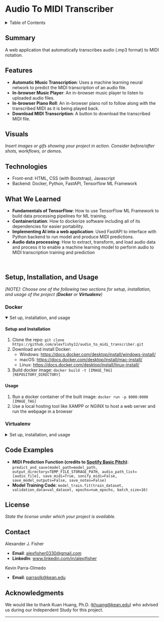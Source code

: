 # Audio To MIDI Transcriber

<details>
<summary>Table of Contents</summary>
  
1. [Summary](#summary)
2. [Features](#features)
3. [Visuals](#visuals)
4. [Technologies](#technologies)
5. [What We Learned](#what-we-learned)
6. [Setup, Installation, and Usage](#setup-installation-and-usage)
7. [Usage](#usage)
8. [Code Examples](#code-examples)
9. [License](#license)
10. [Contact](#contact)
11. [Acknowledgments](#acknowledgments)

</details>

## Summary
A web application that automatically transcribes audio (.mp3 format) to MIDI notation.

## Features
- **Automatic Music Transcription**: Uses a machine learning neural network to predict the MIDI transcription of an audio file.
- **In-browser Music Player**: An in-browser music player to listen to uploaded audio files.
- **In-browser Piano Roll**: An in-browser piano roll to follow along with the transcribed MIDI as it is being played back.
- **Download MIDI Transcription**: A button to download the transcribed MIDI file.

## Visuals
*Insert images or gifs showing your project in action. Consider before/after shots, workflows, or demos.*

## Technologies
- Front-end: HTML, CSS (with Bootstrap), Javascript
- Backend: Docker, Python, FastAPI, Tensorflow ML Framework

## What We Learned
- **Fundamentals of TensorFlow**: How to use TensorFlow ML Framework to build data processing pipelines for ML training.
- **Containerization**: How to dockerize software including all of its dependencies for easier portability.
- **Implementing AI into a web application**: Used FastAPI to interface with Python backend to run model and produce MIDI predictions.
- **Audio data processing**: How to extract, transform, and load audio data and process it to enable a machine learning model to perform audio to MIDI transcription training and prediction

<br>

## Setup, Installation, and Usage

*[NOTE]: Choose one of the following two sections for setup, installation, and usage of the project (**Docker** or **Virtualenv**)*

### Docker
<details open>
<summary>Set up, installation, and usage</summary>
  
#### Setup and Installation
1. Clone the repo: `git clone https://github.com/alexfishy12/audio_to_midi_transcriber.git`
2. Download and install Docker:
   - Windows:  https://docs.docker.com/desktop/install/windows-install/
   - macOS: https://docs.docker.com/desktop/install/mac-install/
   - Linux: https://docs.docker.com/desktop/install/linux-install/
3. Build docker image: `docker build -t [IMAGE_TAG] [REPOSITORY_DIRECTORY]`

#### Usage
1. Run a docker container of the built image: `docker run -p 8000:8000 [IMAGE_TAG]`
2. Use a local hosting tool like XAMPP or NGINX to host a web server and run the webpage in a browser

</details>

### Virtualenv
<details>
<summary>Set up, installation, and usage</summary>

#### Setup and Installation
1. Clone the repo: `git clone https://github.com/alexfishy12/audio_to_midi_transcriber.git`
2. Create and activate virtual environment:
    - `pip install virtualenv`
    - `virtualenv [ENVIRONMENT_NAME]`
    - Windows: `.\[ENVIRONMENT_NAME]\Scripts\activate` || Unix/Mac: `source [ENVIRONMENT_NAME]/bin/activate`
4. Install dependencies: `pip install requirements.txt`

#### Usage
1. Run python backend: `python src/app.py`
2. Use a local hosting tool like XAMPP or NGINX to host a web server and run the webpage in a browser

</details>

## Code Examples
- **MIDI Prediction Function (credits to [Spotify Basic Pitch](https://github.com/spotify/basic-pitch))**: `predict_and_save(model_path=model_path, output_directory=TEMP_FILE_STORAGE_PATH, audio_path_list=[audio_file], save_midi=True, sonify_midi=False, save_model_outputs=False, save_notes=False)`
- **Model Training Code**: `model_train.fit(train_dataset, validation_data=val_dataset, epochs=num_epochs, batch_size=16)`

## License
*State the license under which your project is available.*

## Contact
Alexander J. Fisher
  - **Email**: alexfisher0330@gmail.com
  - **LinkedIn**: www.linkedin.com/in/alexjfisher

Kevin Parra-Olmedo
  - **Email**: parraolk@kean.edu 

## Acknowledgments
We would like to thank Kuan Huang, Ph.D. (khuang@kean.edu) who advised us during our Independent Study for this project.

---
